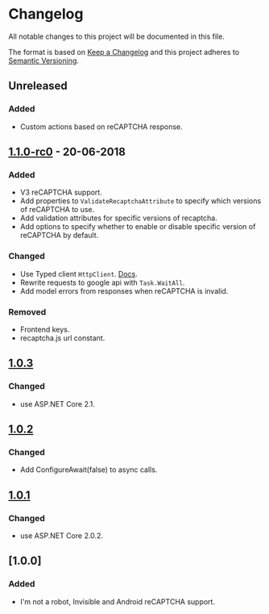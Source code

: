 # Changelog

All notable changes to this project will be documented in this file.

The format is based on [Keep a Changelog](https://keepachangelog.com/en/1.0.0/)
and this project adheres to [Semantic Versioning](https://semver.org/spec/v2.0.0.html).

## Unreleased

### Added

- Custom actions based on reCAPTCHA response.

## [1.1.0-rc0] - 20-06-2018

### Added

- V3 reCAPTCHA support.
- Add properties to `ValidateRecaptchaAttribute` to specify which versions of reCAPTCHA to use.
- Add validation attributes for specific versions of recaptcha.
- Add options to specify whether to enable or disable specific version of reCAPTCHA by default.

### Changed

- Use Typed client `HttpClient`. [Docs](https://docs.microsoft.com/en-us/aspnet/core/fundamentals/http-requests?view=aspnetcore-2.1#typed-clients).
- Rewrite requests to google api with `Task.WaitAll`.
- Add model errors from responses when reCAPTCHA is invalid.

### Removed

- Frontend keys.
- recaptcha.js url constant.

## [1.0.3]

### Changed

- use ASP.NET Core 2.1.

## [1.0.2]

### Changed

- Add ConfigureAwait(false) to async calls.

## [1.0.1]

### Changed

- use ASP.NET Core 2.0.2.

## [1.0.0]

### Added

- I'm not a robot, Invisible and Android reCAPTCHA support.

[Unreleased]: https://github.com/Spaier/Spaier.Recaptcha/compare/1.1.0-rc0...HEAD
[1.1.0-rc0]: https://github.com/Spaier/Spaier.Recaptcha/compare/1.0.3...1.1.0-rc0
[1.0.3]: https://github.com/Spaier/Spaier.Recaptcha/compare/1.0.2...1.0.3
[1.0.2]: https://github.com/Spaier/Spaier.Recaptcha/compare/1.0.1...1.0.2
[1.0.1]: https://github.com/Spaier/Spaier.Recaptcha/compare/1.0.0...1.0.1